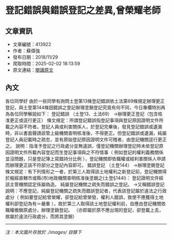 # 登記錯誤與錯誤登記之差異,曾榮耀老師

## 文章資訊
- 文章編號：413922
- 作者：蘇偉強
- 發布日期：2018/11/29
- 爬取時間：2025-02-02 18:13:59
- 原文連結：[閱讀原文](https://real-estate.get.com.tw/Columns/detail.aspx?no=413922)

## 內文
各位同學好
由於一些同學有詢問土登第13條登記錯誤依土法第69條規定辦理更正登記，與土登第144條因錯誤之登記辦理塗銷登記究竟有何不同，今日專欄特別再為各位同學解說如下：
登記錯誤
（土登13、土法69）
→辦理更正登記（包含核准更正或逕行更正）
條文規定：所謂登記錯誤指登記事項與登記原因證明文件所載之內容不符者。登記人員或利害關係人，於登記完畢後，發見登記錯誤或遺漏時，非以書面聲請該管上級機關查明核准後，不得更正。但登記錯誤或遺漏，純屬登記人員記載時之疏忽，並有原始登記原因證明文件可稽者，由登記機關逕行更正之。
說明：指准予登記之行政處分並無違誤，僅登記機關辦理登記時未依登記原因證明文件所載內容登記而生登記事項與之不符情事（
例如登記的權利義務關係並沒問題，只是登記簿上寫錯持分比例
），登記機關即依職權或經利害關係人申請而辦理更正該不符部分之登記內容即可。
錯誤登記
（土登144）
→辦理塗銷登記
條文規定：有下列情形之一者，於第三人取得該土地權利之新登記前，登記機關得於報經直轄市或縣(市)地政機關查明核准後塗銷之(土登§144I)：
登記證明文件經該主管機關認定係屬偽造。
純屬登記機關之疏失而錯誤之登記。
→又稱錯誤登記
說明：不應登記，純屬登記機關之疏失而錯誤登記者，代表該登記屬於違法之行政處分（
例如要登記給曾榮耀，卻登記給曾榮發，權利人錯誤，致使不應獲得土地權利卻登記為有＝嚴重
），故於第三人取得該土地登記權利前，自應由登記機關依職權撤銷原處分，辦理塗銷登記。
（亦即屬於原不應出現的登記，卻登載上去，故屬於違法行政處分，而將其塗銷）

---
*注：本文圖片存放於 ./images/ 目錄下*
